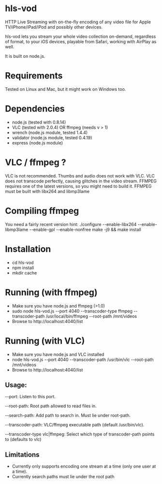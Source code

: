 hls-vod
=======

HTTP Live Streaming with on-the-fly encoding of any video file for Apple TV/iPhone/iPad/iPod and possibly other devices.

hls-vod lets you stream your whole video collection on-demand, regardless of format, to your iOS devices, playable from Safari, working with AirPlay as well.

It is built on node.js.

Requirements
============
Tested on Linux and Mac, but it might work on Windows too.

Dependencies
============
- node.js (tested with 0.8.14)
- VLC (tested with 2.0.4) OR ffmpeg (needs v > 1)
- wrench (node.js module, tested 1.4.4)
- validator (node.js module, tested 0.4.19)
- express (node.js module)

VLC / ffmpeg ?
==============
VLC is not recommended. Thumbs and audio does not work with VLC. VLC does not transcode perfectly, causing glitches in the video stream.
FFMPEG requires one of the latest versions, so you might need to build it. FFMPEG must be built with libx264 and libmp3lame

Compiling ffmpeg
================
You need a fairly recent version
hint:
./configure --enable-libx264 --enable-libmp3lame --enable-gpl --enable-nonfree
make -j9 && make install

Installation
============
- cd hls-vod
- npm install
- mkdir cache

Running (with ffmpeg)
============
- Make sure you have node.js and ffmpeg (>1.0)
- sudo node hls-vod.js --port 4040 --transcoder-type ffmpeg --transcoder-path /usr/local/bin/ffmpeg --root-path /mnt/videos
- Browse to http://localhost:4040/list

Running (with VLC)
============
- Make sure you have node.js and VLC installed
- node hls-vod.js --port 4040 --transcoder-path /usr/bin/vlc --root-path /mnt/videos
- Browse to http://localhost:4040/list


Usage:
------
--port: Listen to this port.

--root-path: Root path allowed to read files in.

--search-path: Add path to search in. Must lie under root-path.

--transcoder-path: VLC/ffmpeg executable path (default /usr/bin/vlc).

--transcoder-type vlc|ffmpeg: Select which type of transcoder-path points to (defaults to vlc)

Limitations
-----------
- Currently only supports encoding one stream at a time (only one user at a time).
- Currently search paths must lie under the root path

